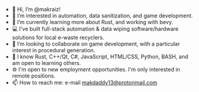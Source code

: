 - 👋 Hi, I’m @makraiz!
- 👀 I’m interested in automation, data sanitization, and game development.
- 🌱 I’m currently learning more about Rust, and working with bevy.
- 💻 I've built full-stack automation & data wiping software/hardware solutions for local e-waste recyclers.
- 💞️ I’m looking to collaborate on game development, with a particular interest in procedural generation.
- 📖 I know Rust, C++/Qt, C#, JavaScript, HTML/CSS, Python, BASH, and am open to learning others.
- ⚙️ I'm open to new employment opportunities.  I'm only interested in remote positions.  
- 📫 How to reach me: e-mail makdaddy13@protonmail.com

<!---
makraiz/makraiz is a ✨ special ✨ repository because its `README.md` (this file) appears on your GitHub profile.
You can click the Preview link to take a look at your changes.
--->
